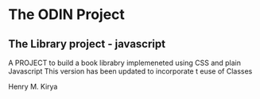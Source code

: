 # The ODIN Project
## The  Library project - javascript
A PROJECT to build a book librabry implemeneted using CSS and plain Javascript
This version has been updated to incorporate t euse of Classes

Henry M. Kirya




